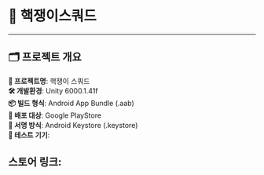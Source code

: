 # 📱 핵쟁이스쿼드

---

## 🗂️ 프로젝트 개요

**📛 프로젝트명**: 핵쟁이 스쿼드  
**🛠 개발환경**: Unity 6000.1.41f  
**📦 빌드 형식**: Android App Bundle (.aab)  
**🚀 배포 대상**: Google PlayStore  
**🔐 서명 방식**: Android Keystore (.keystore)  
**📱 테스트 기기**: 

**스토어 링크**: 
---


